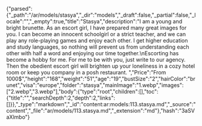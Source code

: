 {"parsed":{"_path":"/ar/models/stasya","_dir":"models","_draft":false,"_partial":false,"_locale":"","_empty":true,"title":"Stasya","description":"I am a young and bright brunette. As an escort girl, I have prepared many great images for you. I can become an innocent schoolgirl or a strict teacher, and we can play any role-playing games and enjoy each other. I get higher education and study languages, so nothing will prevent us from understanding each other with half a word and enjoying our time together.\nEscorting has become a hobby for me. For me to be with you, just write to our agency. Then the obedient escort girl will brighten up your loneliness in a cozy hotel room or keep you company in a posh restaurant. ","Price":"From 1000$","height":"168","weight":"51","age":"19","bustSize":"2","hairColor":"brunet","visa":"europe","folder":"stasya","mainImage":"1.webp","images":["2.webp","3.webp"],"body":{"type":"root","children":[],"toc":{"title":"","searchDepth":2,"depth":2,"links":[]}},"_type":"markdown","_id":"content:ar:models:113.stasya.md","_source":"content","_file":"ar/models/113.stasya.md","_extension":"md"},"hash":"3aSVaXlmbo"}